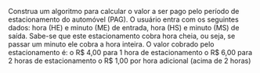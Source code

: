 Construa um algoritmo para calcular o valor a ser pago pelo período de estacionamento do automóvel (PAG). O usuário entra com os seguintes dados: hora (HE) e minuto (ME) de entrada, hora (HS) e minuto (MS) de saída. Sabe-se que este estacionamento cobra hora cheia, ou seja, se passar um minuto ele cobra a hora inteira. O valor cobrado pelo estacionamento é:
    o R$ 4,00 para 1 hora de estacionamento
    o R$ 6,00 para 2 horas de estacionamento
    o R$ 1,00 por hora adicional (acima de 2 horas) 
